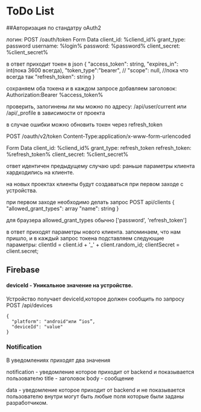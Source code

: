 # ToDo List

##Авторизация по стандатру oAuth2

логин:
POST /oauth/token
Form Data
client_id: %cliend_id%
grant_type: password
username: %login%
password: %password%
client_secret: %client_secret%

в ответ приходит токен в json
{
"access_token": string,
"expires_in": int(пока 3600 всегда),
"token_type":"bearer", // 
"scope": null, //пока что всегда так
"refresh_token": string
}


сохраняем оба токена и в каждом запросе добавляем заголовок:
Authorization:Bearer %access_token%

проверить, залогинены ли мы можно по адресу:
/api/user/current
или
/api/_profile
в зависимости от проекта



в случае ошибки можно обновить токен через refresh_token

POST /oauth/v2/token
Content-Type:application/x-www-form-urlencoded

Form Data
client_id: %cliend_id%
grant_type: refresh_token
refresh_token: %refresh_token%
client_secret: %client_secret%

ответ идентичен предыдущему случаю
upd:
раньше параметры клиента хардкодились на клиенте.

на новых проектах клиенты будут создаваться при первом заходе с устройства.

при первом заходе необходимо делать запрос
POST api/clients
{
	"allowed_grant_types": array<string>
	"name": string
}

для браузера allowed_grant_types обычно ['password', 'refresh_token']


в ответ приходят параметры нового клиента.
запоминаем, что нам пришло, и в каждый запрос токена подставляем следующие параметры:
clientId = client.id + '_' + client.random_id;
clientSecret = client.secret;

## Firebase

#### deviceId - Уникальное значение на устройстве.

Устройство получает deviceId,которое должен сообщить по запросу
POST  /api/devices
```
{
  "platform": "android"или “ios”,
  "deviceId": "value"
}
```


### Notification

В уведомлениях приходят два значения

notification - уведомление которое приходит от backend и показывается пользователю
	title - заголовок
	body - сообщение

data - уведомление которое приходит от backend и  не показывается пользователю
	внутри могут быть любые поля которые были заданы разработчиком.


